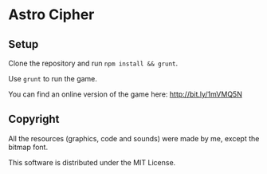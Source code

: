 Astro Cipher
===============

## Setup

Clone the repository and run `npm install && grunt`.

Use `grunt` to run the game. 

You can find an online version of the game here: http://bit.ly/1mVMQ5N

## Copyright

All the resources (graphics, code and sounds) were made by me, except the bitmap font.

This software is distributed under the MIT License.
